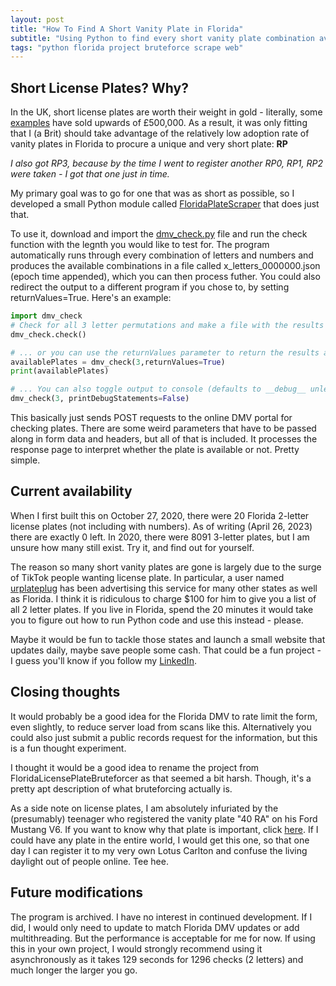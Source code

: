 ```yaml
---
layout: post
title: "How To Find A Short Vanity Plate in Florida"
subtitle: "Using Python to find every short vanity plate combination available in Florida."
tags: "python florida project bruteforce scrape web"
---
```

## Short License Plates? Why?

In the UK, short license plates are worth their weight in gold - literally, some [examples](https://www.swiftreg.co.uk/blog/10-most-expensive-private-number-plates-ever-sold) have sold upwards of £500,000. As a result, it was only fitting that I (a Brit) should take advantage of the relatively low adoption rate of vanity plates in Florida to procure a unique and very short plate: **RP**

*I also got RP3, because by the time I went to register another RP0, RP1, RP2 were taken  - I got that one just in time.*

My primary goal was to go for one that was as short as possible, so I developed a small Python module called [FloridaPlateScraper](https://github.com/reecepounder/FloridaPlateScraper) that does just that.

To use it, download and import the [dmv_check.py](https://downgit.github.io/#/home?url=https://github.com/reecepounder/FloridaPlateScraper/blob/main/dmv_check.py) file and run the check function with the legnth you would like to test for. The program automatically runs through every combination of letters and numbers and produces the available combinations in a file called x_letters_0000000.json (epoch time appended), which you can then process futher. You could also redirect the output to a different program if you chose to, by setting returnValues=True. Here's an example:

```python
import dmv_check
# Check for all 3 letter permutations and make a file with the results
dmv_check.check()

# ... or you can use the returnValues parameter to return the results as a list instead
availablePlates = dmv_check(3,returnValues=True)
print(availablePlates)

# ... You can also toggle output to console (defaults to __debug__ unless overridden).
dmv_check(3, printDebugStatements=False)
```

This basically just sends POST requests to the online DMV portal for checking plates. There are some weird parameters that have to be passed along in form data and headers, but all of that is included. It processes the response page to interpret whether the plate is available or not. Pretty simple.

## Current availability
When I first built this on October 27, 2020, there were 20 Florida 2-letter license plates (not including with numbers). As of writing (April 26, 2023) there are exactly 0 left. In 2020, there were 8091 3-letter plates, but I am unsure how many still exist. Try it, and find out for yourself.



The reason so many short vanity plates are gone is largely due to the surge of TikTok people wanting license plate. In particular, a user named [urplateplug](https://tiktok.com/@urplateplug) has been advertising this service for many other states as well as Florida. I think it is ridiculous to charge $100 for him to give you a list of all 2 letter plates. If you live in Florida, spend the 20 minutes it would take you to figure out how to run Python code and use this instead - please.

Maybe it would be fun to tackle those states and launch a small website that updates daily, maybe save people some cash. That could be a fun project - I guess you'll know if you follow my [LinkedIn](https://linkedin.com/in/reecepounder).

## Closing thoughts
It would probably be a good idea for the Florida DMV to rate limit the form, even slightly, to reduce server load from scans like this. Alternatively you could also just submit a public records request for the information, but this is a fun thought experiment.

I thought it would be a good idea to rename the project from FloridaLicensePlateBruteforcer as that seemed a bit harsh. Though, it's a pretty apt description of what bruteforcing actually is.

As a side note on license plates, I am absolutely infuriated by the (presumably) teenager who registered the vanity plate "40 RA" on his Ford Mustang V6. If you want to know why that plate is important, click [here](https://jalopnik.com/an-amazing-lotus-tuned-sedan-terrorized-the-uk-in-a-vio-1575033146). If I could have any plate in the entire world, I would get this one, so that one day I can register it to my very own Lotus Carlton and confuse the living daylight out of people online. Tee hee.

## Future modifications
The program is archived. I have no interest in continued development. If I did, I would only need to update to match Florida DMV updates or add multithreading. But the performance is acceptable for me for now. If using this in your own project, I would strongly recommend using it asynchronously as it takes 129 seconds for 1296 checks (2 letters) and much longer the larger you go.

